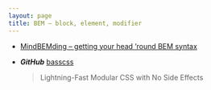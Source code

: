 ```yaml
---
layout: page
title: BEM – block, element, modifier
---
```


* [MindBEMding – getting your head ’round BEM syntax](http://csswizardry.com/2013/01/mindbemding-getting-your-head-round-bem-syntax/)

* ***GitHub*** [basscss](https://github.com/basscss/basscss)
  > Lightning-Fast Modular CSS with No Side Effects
